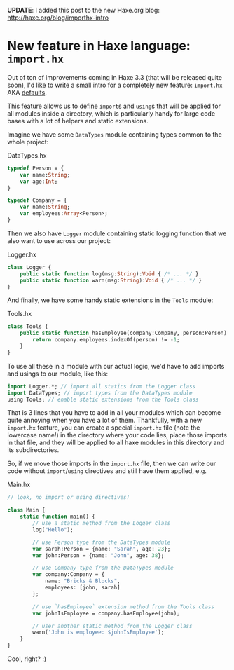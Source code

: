 [tags]: haxe

**UPDATE**: I added this post to the new Haxe.org blog: http://haxe.org/blog/importhx-intro

# New feature in Haxe language: `import.hx`

Out of ton of improvements coming in Haxe 3.3 (that will be released quite soon), I'd like to write a small intro for a completely new feature: `import.hx` AKA [defaults](https://github.com/HaxeFoundation/haxe/issues/1138).

This feature allows us to define `import`s and `using`s that will be applied for all modules inside a directory, which is particularly handy for large code bases with a lot of helpers and static extensions.

Imagine we have some `DataTypes` module containing types common to the whole project:

DataTypes.hx
```haxe
typedef Person = {
    var name:String;
    var age:Int;
}

typedef Company = {
    var name:String;
    var employees:Array<Person>;
}
```

Then we also have `Logger` module containing static logging function that we also want to use across our project:

Logger.hx
```haxe
class Logger {
    public static function log(msg:String):Void { /* ... */ }
    public static function warn(msg:String):Void { /* ... */ }
}
```

And finally, we have some handy static extensions in the `Tools` module:

Tools.hx
```haxe
class Tools {
    public static function hasEmployee(company:Company, person:Person) {
        return company.employees.indexOf(person) != -1;
    }
}
```

To use all these in a module with our actual logic, we'd have to add imports and usings to our module, like this:

```haxe
import Logger.*; // import all statics from the Logger class
import DataTypes; // import types from the DataTypes module
using Tools; // enable static extensions from the Tools class
```

That is 3 lines that you have to add in all your modules which can become quite annoying when you have a lot of them. Thankfully, with a new `import.hx` feature, you can create a special `import.hx` file (note the lowercase name!) in the directory where your code lies, place those imports in that file, and they will be applied to all haxe modules in this directory and its subdirectories.

So, if we move those imports in the `import.hx` file, then we can write our code without `import`/`using` directives and still have them applied, e.g.

Main.hx
```haxe
// look, no import or using directives!

class Main {
    static function main() {
        // use a static method from the Logger class
        log("Hello");

        // use Person type from the DataTypes module
        var sarah:Person = {name: "Sarah", age: 23}; 
        var john:Person = {name: "John", age: 38};

        // use Company type from the DataTypes module
        var company:Company = {
            name: "Bricks & Blocks",
            employees: [john, sarah]
        };

        // use `hasEmployee` extension method from the Tools class
        var johnIsEmployee = company.hasEmployee(john);

        // user another static method from the Logger class
        warn('John is employee: $johnIsEmployee');
    }
}
```

Cool, right? :)
